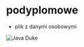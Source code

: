# podyplomowe
- plik z danymi osobowymi 

![Java Duke](https://upload.wikimedia.org/wikipedia/commons/thumb/5/5d/Duke_%28Java_mascot%29_waving.svg/452px-Duke_%28Java_mascot%29_waving.svg.png)
